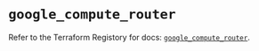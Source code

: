 # `google_compute_router`

Refer to the Terraform Registory for docs: [`google_compute_router`](https://registry.terraform.io/providers/hashicorp/google-beta/4.79.0/docs/resources/google_compute_router).
